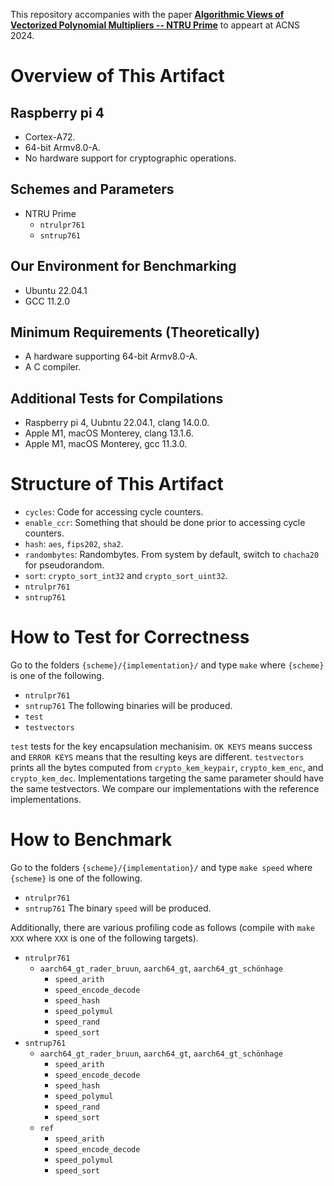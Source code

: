
This repository accompanies with the paper [**Algorithmic Views of Vectorized Polynomial Multipliers -- NTRU Prime**](https://eprint.iacr.org/2023/1580) to appeart at ACNS 2024.

# Overview of This Artifact

## Raspberry pi 4
- Cortex-A72.
- 64-bit Armv8.0-A.
- No hardware support for cryptographic operations.

## Schemes and Parameters
- NTRU Prime
    - `ntrulpr761`
    - `sntrup761`

## Our Environment for Benchmarking
- Ubuntu 22.04.1
- GCC 11.2.0

## Minimum Requirements (Theoretically)
- A hardware supporting 64-bit Armv8.0-A.
- A C compiler.

## Additional Tests for Compilations
- Raspberry pi 4, Uubntu 22.04.1, clang 14.0.0.
- Apple M1, macOS Monterey, clang 13.1.6.
- Apple M1, macOS Monterey, gcc 11.3.0.

# Structure of This Artifact
- `cycles`: Code for accessing cycle counters.
- `enable_ccr`: Something that should be done prior to accessing cycle counters.
- `hash`: `aes`, `fips202`, `sha2`.
- `randombytes`: Randombytes. From system by default, switch to `chacha20` for pseudorandom.
- `sort`: `crypto_sort_int32` and `crypto_sort_uint32`.
- `ntrulpr761`
- `sntrup761`

# How to Test for Correctness
Go to the folders `{scheme}/{implementation}/` and type `make` where `{scheme}` is one of the following.
- `ntrulpr761`
- `sntrup761`
The following binaries will be produced.
- `test`
- `testvectors`


`test` tests for the key encapsulation mechanisim. `OK KEYS` means success and `ERROR KEYS` means that the resulting keys are different.
`testvectors` prints all the bytes computed from `crypto_kem_keypair`, `crypto_kem_enc`, and `crypto_kem_dec`.
Implementations targeting the same parameter should have the same testvectors.
We compare our implementations with the reference implementations.


# How to Benchmark
Go to the folders `{scheme}/{implementation}/` and type `make speed` where `{scheme}` is one of the following.
- `ntrulpr761`
- `sntrup761`
The binary `speed` will be produced.

Additionally, there are various profiling code as follows (compile with `make XXX` where `XXX` is one of the following targets).
- `ntrulpr761`
    - `aarch64_gt_rader_bruun`, `aarch64_gt`, `aarch64_gt_schönhage`
        - `speed_arith`
        - `speed_encode_decode`
        - `speed_hash`
        - `speed_polymul`
        - `speed_rand`
        - `speed_sort`
- `sntrup761`
    - `aarch64_gt_rader_bruun`, `aarch64_gt`, `aarch64_gt_schönhage`
        - `speed_arith`
        - `speed_encode_decode`
        - `speed_hash`
        - `speed_polymul`
        - `speed_rand`
        - `speed_sort`
    - `ref`
        - `speed_arith`
        - `speed_encode_decode`
        - `speed_polymul`
        - `speed_sort`

